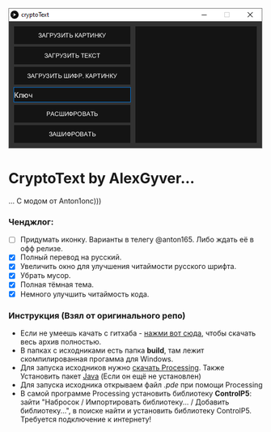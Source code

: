 ![1](/1.png)
# **CryptoText by AlexGyver...**
... С модом от Anton1onc)))
### Ченджлог:
- [ ] Придумать иконку. Варианты в телегу @anton165. Либо ждать её в офф релизе.
- [x] Полный перевод на русский.
- [X] Увеличить окно для улучшения читаймости русского шрифта.
- [x] Убрать мусор.
- [x] Полная тёмная тема.
- [x] Немного улучшить читаймость кода.
### Инструкция (Взял от оригинального репо)
+ Если не умеешь качать с гитхаба - [нажми вот сюда](https://github.com/KUKURUZKA165/crypto/archive/main.zip), чтобы скачать весь архив полностью.
+ В папках с исходниками есть папка **build**, там лежит скомпилированная прогамма для Windows.
+ Для запуска исходников нужно [скачать Processing](https://processing.org/download/). Также Установить пакет [Java](https://java.com/ru/download/) (Если он ещё не установлен)
+ Для запуска исходника открываем файл *.pde* при помощи Processing
+ В самой программе Processing установить библиотеку **ControlP5**: зайти "Набросок / Импортировать библиотеку... / Добавить библиотеку...", в поиске найти и установить библиотеку ControlP5. Требуется подключение к интернету!
